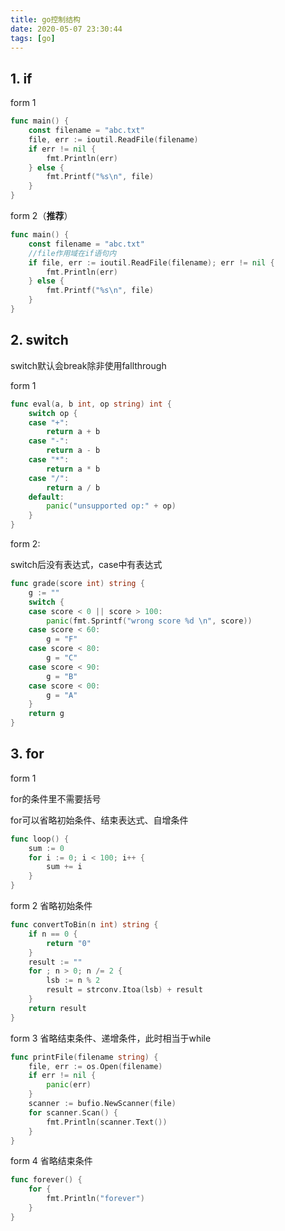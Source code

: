 ```yaml
---
title: go控制结构
date: 2020-05-07 23:30:44
tags: [go]
---
```


## 1. if

form 1

```go
func main() {
	const filename = "abc.txt"
	file, err := ioutil.ReadFile(filename)
	if err != nil {
		fmt.Println(err)
	} else {
		fmt.Printf("%s\n", file)
	}
}
```

form 2（**推荐**）

```go
func main() {
	const filename = "abc.txt"
    //file作用域在if语句内
	if file, err := ioutil.ReadFile(filename); err != nil {
		fmt.Println(err)
	} else {
		fmt.Printf("%s\n", file)
	}
}
```

## 2. switch

switch默认会break除非使用fallthrough

form 1

```go
func eval(a, b int, op string) int {
	switch op {
	case "+":
		return a + b
	case "-":
		return a - b
	case "*":
		return a * b
	case "/":
		return a / b
	default:
		panic("unsupported op:" + op)
	}
}
```

form 2:

switch后没有表达式，case中有表达式

```go
func grade(score int) string {
	g := ""
	switch {
	case score < 0 || score > 100:
		panic(fmt.Sprintf("wrong score %d \n", score))
	case score < 60:
		g = "F"
	case score < 80:
		g = "C"
	case score < 90:
		g = "B"
	case score < 00:
		g = "A"
	}
	return g
}
```

## 3. for 

form 1

for的条件里不需要括号

for可以省略初始条件、结束表达式、自增条件

```go
func loop() {
	sum := 0
	for i := 0; i < 100; i++ {
		sum += i
	}
}
```

form 2 省略初始条件

```go
func convertToBin(n int) string {
	if n == 0 {
		return "0"
	}
	result := ""
	for ; n > 0; n /= 2 {
		lsb := n % 2
		result = strconv.Itoa(lsb) + result
	}
	return result
}
```

form 3 省略结束条件、递增条件，此时相当于while

```go
func printFile(filename string) {
	file, err := os.Open(filename)
	if err != nil {
		panic(err)
	}
	scanner := bufio.NewScanner(file)
	for scanner.Scan() {
		fmt.Println(scanner.Text())
	}
}
```

form 4 省略结束条件

```go
func forever() {
	for {
		fmt.Println("forever")
	}
}
```

